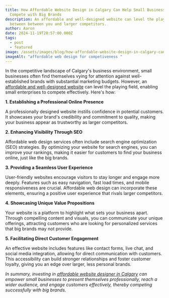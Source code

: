 ```yaml
---
title: How Affordable Website Design in Calgary Can Help Small Businesses
  Compete with Big Brands
description: An affordable and well-designed website can level the playing field
  between between you and larger competitors.
author: Aaron
date: 2024-11-19T20:57:00.000Z
tags:
  - post
  - featured
image: /assets/images/blog/how-affordable-website-design-in-calgary-can-help-small-businesses-compete.webp
imageAlt: "affordable web design for competiveness "
---
```

In the competitive landscape of Calgary's business environment, small businesses often find themselves vying for attention against well-established brands with substantial marketing budgets. However, an [affordable and well-designed website](https://aarontonner.com/services/web-design-calgary/) can level the playing field, enabling small enterprises to compete effectively. Here's how:

**1. Establishing a Professional Online Presence**

A professionally designed website instills confidence in potential customers. It showcases your brand's credibility and commitment to quality, making your business appear as trustworthy as larger competitors.

**2. Enhancing Visibility Through SEO**

Affordable web design services often include search engine optimization (SEO) strategies. By optimizing your website for search engines, you can improve your rankings, making it easier for customers to find your business online, just like the big brands.

**3. Providing a Seamless User Experience**

User-friendly websites encourage visitors to stay longer and engage more deeply. Features such as easy navigation, fast load times, and mobile responsiveness are crucial. Affordable web design can incorporate these elements, ensuring a positive user experience that rivals larger competitors.

**4. Showcasing Unique Value Propositions**

Your website is a platform to highlight what sets your business apart. Through compelling content and visuals, you can communicate your unique offerings, attracting customers who are looking for personalized services that big brands may not provide.

**5. Facilitating Direct Customer Engagement**

An effective website includes features like contact forms, live chat, and social media integration, allowing for direct communication with customers. This accessibility can build stronger relationships and foster customer loyalty, giving you an edge over larger, less personal brands.

*In summary, investing in [affordable website designer in Calgary](https://aarontonner.com/services/web-design-calgary/) can empower small businesses to present themselves professionally, reach a wider audience, and engage customers effectively, thereby competing successfully with big brands.*
